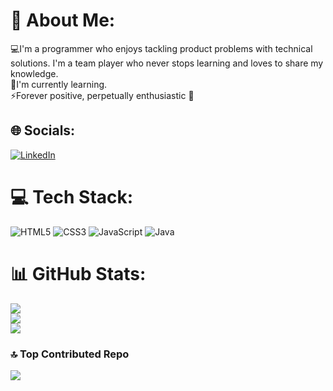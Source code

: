 # 💫 About Me:
💻I'm a programmer who enjoys tackling product problems with technical solutions. I'm a team player who never stops learning and loves to share my knowledge.<br>🌱I'm currently learning.<br>⚡Forever positive, perpetually enthusiastic 🚀<br>


## 🌐 Socials:
[![LinkedIn](https://img.shields.io/badge/LinkedIn-%230077B5.svg?logo=linkedin&logoColor=white)](https://www.linkedin.com/in/bar%C4%B1%C5%9F-petek-57a26b242/) 

# 💻 Tech Stack:
![HTML5](https://img.shields.io/badge/html5-%23E34F26.svg?style=for-the-badge&logo=html5&logoColor=white) ![CSS3](https://img.shields.io/badge/css3-%231572B6.svg?style=for-the-badge&logo=css3&logoColor=white) ![JavaScript](https://img.shields.io/badge/javascript-%23323330.svg?style=for-the-badge&logo=javascript&logoColor=%23F7DF1E) ![Java](https://img.shields.io/badge/java-%23ED8B00.svg?style=for-the-badge&logo=java&logoColor=white)
# 📊 GitHub Stats:
![](https://github-readme-stats.vercel.app/api?username=barispetek&theme=dark&hide_border=false&include_all_commits=false&count_private=false)<br/>
![](https://github-readme-streak-stats.herokuapp.com/?user=barispetek&theme=dark&hide_border=false)<br/>
![](https://github-readme-stats.vercel.app/api/top-langs/?username=barispetek&theme=dark&hide_border=false&include_all_commits=false&count_private=false&layout=compact)

### 🔝 Top Contributed Repo
![](https://github-contributor-stats.vercel.app/api?username=barispetek&limit=5&theme=dark&combine_all_yearly_contributions=true)


